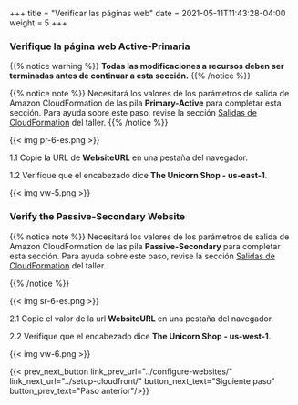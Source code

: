 +++
title = "Verificar las páginas web"
date =  2021-05-11T11:43:28-04:00
weight = 5
+++

### Verifique la página web Active-Primaria

{{% notice warning %}}
**Todas las modificaciones a recursos deben ser terminadas antes de continuar a esta sección.**
{{% /notice %}}

{{% notice note %}}
Necesitará los valores de los parámetros de salida de Amazon CloudFormation de las pila **Primary-Active** para completar esta sección. Para ayuda sobre este paso, revise la sección [Salidas de CloudFormation](../prerequisites/cfn-outputs/) del taller.
{{% /notice %}}

{{< img pr-6-es.png >}}

1.1 Copie la URL de **WebsiteURL** en una pestaña del navegador.

1.2 Verifique que el encabezado dice **The Unicorn Shop - us-east-1**.

{{< img vw-5.png >}}

### Verify the Passive-Secondary Website

{{% notice note %}}
Necesitará los valores de los parámetros de salida de Amazon CloudFormation de las pila **Passive-Secondary** para completar esta sección. Para ayuda sobre este paso, revise la sección [Salidas de CloudFormation](../prerequisites/cfn-outputs/) del taller.

{{% /notice %}}

{{< img sr-6-es.png >}}

2.1 Copie el valor de la url **WebsiteURL** en una pestaña del navegador.

2.2 Verifique que el encabezado dice **The Unicorn Shop - us-west-1**.

{{< img vw-6.png >}}

{{< prev_next_button link_prev_url="../configure-websites/" link_next_url="../setup-cloudfront/" button_next_text="Siguiente paso" button_prev_text="Paso anterior"/>}}


